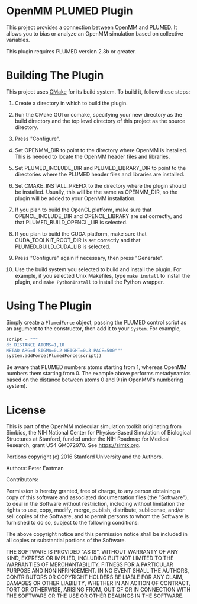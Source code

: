 OpenMM PLUMED Plugin
=====================

This project provides a connection between [OpenMM](http://openmm.org) and [PLUMED](http://www.plumed.org).
It allows you to bias or analyze an OpenMM simulation based on collective variables.

This plugin requires PLUMED version 2.3b or greater.

Building The Plugin
===================

This project uses [CMake](http://www.cmake.org) for its build system.  To build it, follow these
steps:

1. Create a directory in which to build the plugin.

2. Run the CMake GUI or ccmake, specifying your new directory as the build directory and the top
level directory of this project as the source directory.

3. Press "Configure".

4. Set OPENMM_DIR to point to the directory where OpenMM is installed.  This is needed to locate
the OpenMM header files and libraries.

5. Set PLUMED_INCLUDE_DIR and PLUMED_LIBRARY_DIR to point to the directories where the PLUMED header
files and libraries are installed.

6. Set CMAKE_INSTALL_PREFIX to the directory where the plugin should be installed.  Usually,
this will be the same as OPENMM_DIR, so the plugin will be added to your OpenMM installation.

7. If you plan to build the OpenCL platform, make sure that OPENCL_INCLUDE_DIR and
OPENCL_LIBRARY are set correctly, and that PLUMED_BUILD_OPENCL_LIB is selected.

8. If you plan to build the CUDA platform, make sure that CUDA_TOOLKIT_ROOT_DIR is set correctly
and that PLUMED_BUILD_CUDA_LIB is selected.

9. Press "Configure" again if necessary, then press "Generate".

10. Use the build system you selected to build and install the plugin.  For example, if you
selected Unix Makefiles, type `make install` to install the plugin, and `make PythonInstall` to
install the Python wrapper.

Using The Plugin
================

Simply create a `PlumedForce` object, passing the PLUMED control script as an argument to the
constructor, then add it to your `System`.  For example,

```Python
script = """
d: DISTANCE ATOMS=1,10
METAD ARG=d SIGMA=0.2 HEIGHT=0.3 PACE=500"""
system.addForce(PlumedForce(script))
```

Be aware that PLUMED numbers atoms starting from 1, whereas OpenMM numbers them starting from 0.
The example above performs metadynamics based on the distance between atoms 0 and 9 (in OpenMM's
numbering system).


License
=======

This is part of the OpenMM molecular simulation toolkit originating from
Simbios, the NIH National Center for Physics-Based Simulation of
Biological Structures at Stanford, funded under the NIH Roadmap for
Medical Research, grant U54 GM072970. See https://simtk.org.

Portions copyright (c) 2016 Stanford University and the Authors.

Authors: Peter Eastman

Contributors:

Permission is hereby granted, free of charge, to any person obtaining a
copy of this software and associated documentation files (the "Software"),
to deal in the Software without restriction, including without limitation
the rights to use, copy, modify, merge, publish, distribute, sublicense,
and/or sell copies of the Software, and to permit persons to whom the
Software is furnished to do so, subject to the following conditions:

The above copyright notice and this permission notice shall be included in
all copies or substantial portions of the Software.

THE SOFTWARE IS PROVIDED "AS IS", WITHOUT WARRANTY OF ANY KIND, EXPRESS OR
IMPLIED, INCLUDING BUT NOT LIMITED TO THE WARRANTIES OF MERCHANTABILITY,
FITNESS FOR A PARTICULAR PURPOSE AND NONINFRINGEMENT. IN NO EVENT SHALL
THE AUTHORS, CONTRIBUTORS OR COPYRIGHT HOLDERS BE LIABLE FOR ANY CLAIM,
DAMAGES OR OTHER LIABILITY, WHETHER IN AN ACTION OF CONTRACT, TORT OR
OTHERWISE, ARISING FROM, OUT OF OR IN CONNECTION WITH THE SOFTWARE OR THE
USE OR OTHER DEALINGS IN THE SOFTWARE.
